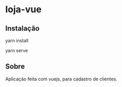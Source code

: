 # loja-vue

## Instalação 

yarn install 

yarn serve

## Sobre

Aplicação feita com vuejs, para cadastro de clientes.
